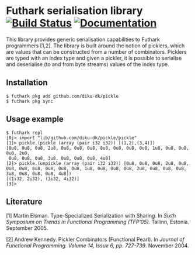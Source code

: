 # Futhark serialisation library [![Build Status](https://travis-ci.org/diku-dk/pickle.svg?branch=master)](https://travis-ci.org/diku-dk/pickle) [![Documentation](https://futhark-lang.org/pkgs/github.com/diku-dk/pickle/status.svg)](https://futhark-lang.org/pkgs/github.com/diku-dk/pickle/latest/)

This library provides generic serialisation capabilities to Futhark
programmers [1,2]. The library is built around the notion of picklers,
which are values that can be constructed from a number of
combinators. Picklers are typed with an index type and given a
pickler, it is possible to serialise and deserialise (to and from byte
streams) values of the index type.

## Installation

```
$ futhark pkg add github.com/diku-dk/pickle
$ futhark pkg sync
```

## Usage example

```
$ futhark repl
[0]> import "lib/github.com/diku-dk/pickle/pickle"
[1]> pickle.(pickle (array (pair i32 i32)) [(1,2),(3,4)])
[0u8, 0u8, 0u8, 2u8, 0u8, 0u8, 0u8, 8u8, 0u8, 0u8, 0u8, 1u8, 0u8, 0u8, 0u8, 2u8,
 0u8, 0u8, 0u8, 3u8, 0u8, 0u8, 0u8, 4u8]
[2]> pickle.(unpickle (array (pair i32 i32)) [0u8, 0u8, 0u8, 2u8, 0u8, 0u8, 0u8, 8u8, 0u8, 0u8, 0u8, 1u8, 0u8, 0u8, 0u8, 2u8, 0u8, 0u8, 0u8, 3u8, 0u8, 0u8, 0u8, 4u8])
[(1i32, 2i32), (3i32, 4i32)]
[3]>
```

## Literature

[1] Martin Elsman. Type-Specialized Serialization with Sharing. In
*Sixth Symposium on Trends in Functional Programming (TFP’05)*. Tallinn,
Estonia. September 2005.

[2] Andrew Kennedy. Pickler Combinators (Functional Pearl). In
*Journal of Functional Programming. Volume 14, Issue 6,
pp. 727-739*. November 2004.
